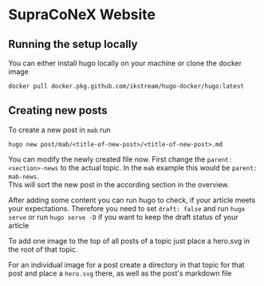 # SupraCoNeX Website

## Running the setup locally

You can either install hugo locally on your machine or clone the docker image

```
docker pull docker.pkg.github.com/ikstream/hugo-docker/hugo:latest
```

## Creating new posts

To create a new post in `mab` run

```
hugo new post/mab/<title-of-new-post>/<title-of-new-post>.md
```
You can modify the newly created file now. First change the
`parent: <section>-news` to the actual topic. 
In the `mab` example this would be `parent: mab-news`. <br>
This will sort the new post in the according section in the overview.

After adding some content you can run hugo to check, if your article
meets your expectations. Therefore you need to set `draft: false` and run 
`hugo serve` or run `hugo serve -D` if you want to keep the draft status
of your article


To add one image to the top of all posts of a topic just place a hero.svg in
the root of that topic.

For an individual image for a post create a directory in that topic for that
post and place a `hero.svg` there, as well as the post's markdown file
